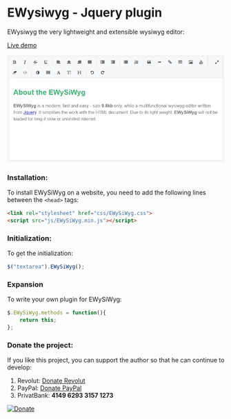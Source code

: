 # EWysiwyg - Jquery plugin
EWysiwyg the very lightweight and extensible wysiwyg editor:

[Live demo](https://dev-drozd.github.io/ewysiwyg/ "Show demo")

[![Preview](https://github.com/dev-drozd/ewysiwyg/blob/main/image.jpg?raw=true "Preview")](https://dev-drozd.github.io/ewysiwyg/ "Preview")

### Installation:
To install EWySiWyg on a website, you need to add the following lines between the `<head>` tags:

```html
<link rel="stylesheet" href="css/EWySiWyg.css">
<script src="js/EWySiWyg.min.js"></script>
```
### Initialization:
To get the initialization:
```javascript
$("textarea").EWySiWyg();
```
### Expansion
To write your own plugin for EWySiWyg:
```javascript
$.EWySiWyg.methods = function(){
    return this;
};
```
### Donate the project:
If you like this project, you can support the author so that he can continue to develop:
1. Revolut: [Donate Revolut](https://revolut.me/devdrozd "Donate Revolut")
2. PayPal: [Donate PayPal](https://www.paypal.com/donate/?hosted_button_id=UQGNYDVPER2TJ "Donate PayPal")
3. PrivatBank: **4149 6293 3157 1273**


[![Donate](https://www.paypalobjects.com/en_US/i/btn/btn_donateCC_LG.gif "Donate")](https://www.paypal.com/donate/?hosted_button_id=UQGNYDVPER2TJ "Donate")
